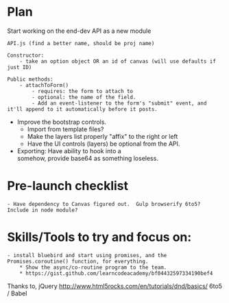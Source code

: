 # Plan

Start working on the end-dev API as a new module

    API.js (find a better name, should be proj name)

    Constructor:
        - take an option object OR an id of canvas (will use defaults if just ID)

    Public methods:
        - attachToForm()
            - requires: the form to attach to
            - optional: the name of the field.
            - Add an event-listener to the form's "submit" event, and it'll append to it automatically before it posts.





* Improve the bootstrap controls. 
    - Import from template files?
    - Make the layers list properly "affix" to the right or left 
    - Have the UI controls (layers) be optional from the API.
* Exporting: Have ability to hook into a <form> somehow, provide base64 as something loseless.




# Pre-launch checklist
    - Have dependency to Canvas figured out.  Gulp browserify 6to5?  Include in node module?

# Skills/Tools to try and focus on:
    - install bluebird and start using promises, and the Promises.coroutine() function, for everything.
        * Show the async/co-routine program to the team.
        * https://gist.github.com/learncodeacademy/bf04432597334190bef4



Thanks to,
    jQuery
    http://www.html5rocks.com/en/tutorials/dnd/basics/
    6to5 / Babel


